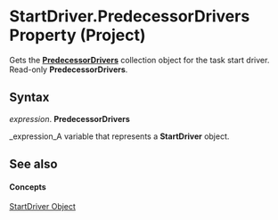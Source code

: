 
# StartDriver.PredecessorDrivers Property (Project)

Gets the  **[PredecessorDrivers](a55a655c-3f43-77db-a861-dba8059e3a21.md)** collection object for the task start driver. Read-only **PredecessorDrivers**.


## Syntax

 _expression_. **PredecessorDrivers**

 _expression_A variable that represents a  **StartDriver** object.


## See also


#### Concepts


 [StartDriver Object](4df2c386-a31e-faea-e286-d510f11cca57.md)
